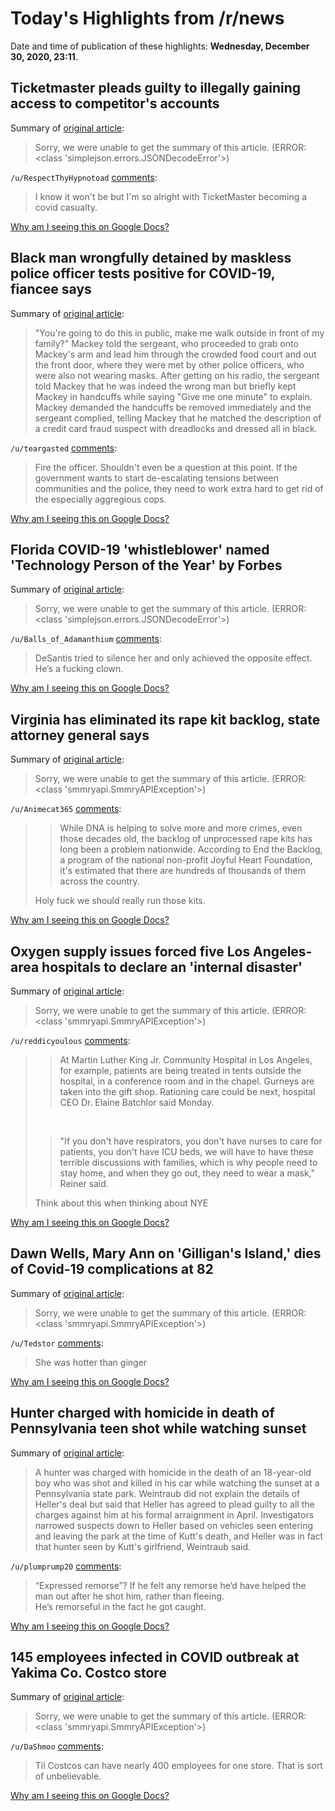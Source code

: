 # Today's Highlights from /r/news

Date and time of publication of these highlights: **Wednesday, December 30, 2020, 23:11**.

## Ticketmaster pleads guilty to illegally gaining access to competitor's accounts

Summary of [original article](https://www.cnn.com/2020/12/30/business/ticketmaster-plea-passwords-computers/index.html):

> Sorry, we were unable to get the summary of this article. (ERROR: <class 'simplejson.errors.JSONDecodeError'>)

`/u/RespectThyHypnotoad` [comments](https://www.reddit.com/r/news/comments/knbsvg/ticketmaster_pleads_guilty_to_illegally_gaining/):

> I know it won't be but I'm so alright with TicketMaster becoming a covid casualty.

[Why am I seeing this on Google Docs?](https://docs.google.com/document/d/1Dc6We63vOXIZsc0op-Bt4abqkYjXzOigalQqFxmvvbM/edit?usp=sharing)

## Black man wrongfully detained by maskless police officer tests positive for COVID-19, fiancee says

Summary of [original article](https://abcnews.go.com/US/black-man-wrongfully-detained-maskless-police-officer-tests/story?id=74967778):

> "You're going to do this in public, make me walk outside in front of my family?" Mackey told the sergeant, who proceeded to grab onto Mackey's arm and lead him through the crowded food court and out the front door, where they were met by other police officers, who were also not wearing masks. After getting on his radio, the sergeant told Mackey that he was indeed the wrong man but briefly kept Mackey in handcuffs while saying "Give me one minute" to explain. Mackey demanded the handcuffs be removed immediately and the sergeant complied, telling Mackey that he matched the description of a credit card fraud suspect with dreadlocks and dressed all in black.

`/u/teargasted` [comments](https://www.reddit.com/r/news/comments/knddcx/black_man_wrongfully_detained_by_maskless_police/):

> Fire the officer. Shouldn't even be a question at this point. If the government wants to start de-escalating tensions between communities and the police, they need to work extra hard to get rid of the especially aggregious cops.

[Why am I seeing this on Google Docs?](https://docs.google.com/document/d/1Dc6We63vOXIZsc0op-Bt4abqkYjXzOigalQqFxmvvbM/edit?usp=sharing)

## Florida COVID-19 'whistleblower' named 'Technology Person of the Year' by Forbes

Summary of [original article](https://www.newscentermaine.com/article/news/health/coronavirus/rebekah-jones-forbes-technology-person-of-the-year/67-45c330ba-590f-45cb-a656-66246a78bdae):

> Sorry, we were unable to get the summary of this article. (ERROR: <class 'simplejson.errors.JSONDecodeError'>)

`/u/Balls_of_Adamanthium` [comments](https://www.reddit.com/r/news/comments/kndexz/florida_covid19_whistleblower_named_technology/):

> DeSantis tried to silence her and only achieved the opposite effect. He’s a fucking clown.

[Why am I seeing this on Google Docs?](https://docs.google.com/document/d/1Dc6We63vOXIZsc0op-Bt4abqkYjXzOigalQqFxmvvbM/edit?usp=sharing)

## Virginia has eliminated its rape kit backlog, state attorney general says

Summary of [original article](https://www.cnn.com/2020/07/08/us/virginia-rape-kit-backlog-eliminated/index.html?fbclid=IwAR1FHWIAKdFemzVpFEZ_iBxrnEjWy4Wcb6KnuDEQnVD6AF-mQQIoY7gZQCY):

> Sorry, we were unable to get the summary of this article. (ERROR: <class 'smmryapi.SmmryAPIException'>)

`/u/Animecat365` [comments](https://www.reddit.com/r/news/comments/knakpk/virginia_has_eliminated_its_rape_kit_backlog/):

> > While DNA is helping to solve more and more crimes, even those decades old, the backlog of unprocessed rape kits has long been a problem nationwide. According to End the Backlog, a program of the national non-profit Joyful Heart Foundation, it's estimated that there are hundreds of thousands of them across the country.
> 
> Holy fuck we should really run those kits.

[Why am I seeing this on Google Docs?](https://docs.google.com/document/d/1Dc6We63vOXIZsc0op-Bt4abqkYjXzOigalQqFxmvvbM/edit?usp=sharing)

## Oxygen supply issues forced five Los Angeles-area hospitals to declare an 'internal disaster'

Summary of [original article](https://www.cnn.com/2020/12/29/us/california-hospital-oxygen-covid/index.html):

> Sorry, we were unable to get the summary of this article. (ERROR: <class 'smmryapi.SmmryAPIException'>)

`/u/reddicyoulous` [comments](https://www.reddit.com/r/news/comments/kn3y1v/oxygen_supply_issues_forced_five_los_angelesarea/):

> >At Martin Luther King Jr. Community Hospital in Los Angeles, for example, patients are being treated in tents outside the hospital, in a conference room and in the chapel. Gurneys are taken into the gift shop. Rationing care could be next, hospital CEO Dr. Elaine Batchlor said Monday. 
> 
> &#x200B;
> 
> >"If you don't have respirators, you don't have nurses to care for patients, you don't have ICU beds, we will have to have these terrible discussions with families, which is why people need to stay home, and when they go out, they need to wear a mask," Reiner said. 
> 
> Think about this when thinking about NYE

[Why am I seeing this on Google Docs?](https://docs.google.com/document/d/1Dc6We63vOXIZsc0op-Bt4abqkYjXzOigalQqFxmvvbM/edit?usp=sharing)

## Dawn Wells, Mary Ann on 'Gilligan's Island,' dies of Covid-19 complications at 82

Summary of [original article](https://www.cnn.com/2020/12/30/entertainment/dawn-wells-obit/index.html):

> Sorry, we were unable to get the summary of this article. (ERROR: <class 'smmryapi.SmmryAPIException'>)

`/u/Tedstor` [comments](https://www.reddit.com/r/news/comments/kn9meu/dawn_wells_mary_ann_on_gilligans_island_dies_of/):

> She was hotter than ginger

[Why am I seeing this on Google Docs?](https://docs.google.com/document/d/1Dc6We63vOXIZsc0op-Bt4abqkYjXzOigalQqFxmvvbM/edit?usp=sharing)

## Hunter charged with homicide in death of Pennsylvania teen shot while watching sunset

Summary of [original article](https://www.nbcnews.com/news/us-news/hunter-charged-homicide-death-pennsylvania-teen-shot-while-watching-sunset-n1252560):

> A hunter was charged with homicide in the death of an 18-year-old boy who was shot and killed in his car while watching the sunset at a Pennsylvania state park. Weintraub did not explain the details of Heller's deal but said that Heller has agreed to plead guilty to all the charges against him at his formal arraignment in April. Investigators narrowed suspects down to Heller based on vehicles seen entering and leaving the park at the time of Kutt's death, and Heller was in fact that hunter seen by Kutt's girlfriend, Weintraub said.

`/u/plumprump20` [comments](https://www.reddit.com/r/news/comments/kn7tjr/hunter_charged_with_homicide_in_death_of/):

> “Expressed remorse”?  If he felt any remorse he’d have helped the man out after he shot him, rather than fleeing.  
> He’s remorseful in the fact he got caught.

[Why am I seeing this on Google Docs?](https://docs.google.com/document/d/1Dc6We63vOXIZsc0op-Bt4abqkYjXzOigalQqFxmvvbM/edit?usp=sharing)

## 145 employees infected in COVID outbreak at Yakima Co. Costco store

Summary of [original article](https://komonews.com/news/local/145-workers-infected-in-covid-outbreak-at-yakima-co-costco-store):

> Sorry, we were unable to get the summary of this article. (ERROR: <class 'smmryapi.SmmryAPIException'>)

`/u/DaShmoo` [comments](https://www.reddit.com/r/news/comments/kngw77/145_employees_infected_in_covid_outbreak_at/):

> Til Costcos can have nearly 400 employees for one store. That is sort of unbelievable.

[Why am I seeing this on Google Docs?](https://docs.google.com/document/d/1Dc6We63vOXIZsc0op-Bt4abqkYjXzOigalQqFxmvvbM/edit?usp=sharing)

